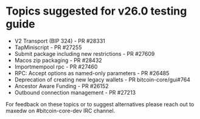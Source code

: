 # Topics suggested for v26.0 testing guide

* V2 Transport (BIP 324) - PR #28331
* TapMiniscript - PR #27255
* Submit package including new restrictions - PR #27609
* Macos zip packaging - PR #28432
* Importmempool rpc - PR #27460
* RPC: Accept options as named-only parameters - PR #26485
* Deprecation of creating new legacy wallets - PR bitcoin-core/gui#764
* Ancestor Aware Funding - PR #26152
* Outbound connection management - PR #27213

For feedback on these topics or to suggest alternatives please reach out to maxedw on #bitcoin-core-dev IRC channel.